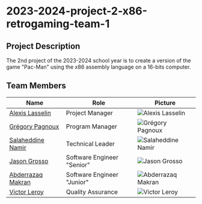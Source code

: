 # 2023-2024-project-2-x86-retrogaming-team-1

## Project Description

The 2nd project of the 2023-2024 school year is to create a version of the game "Pac-Man" using the x86 assembly language on a 16-bits computer.

## Team Members

| Name | Role | Picture |
| --- | --- | --- |
| [Alexis Lasselin](https://github.com/alexislasselin) | Project Manager | ![Alexis Lasselin](https://avatars.githubusercontent.com/u/114481578?v=4) |
| [Grégory Pagnoux](https://github.com/Gregory-Pagnoux) | Program Manager | ![Grégory Pagnoux](https://avatars.githubusercontent.com/u/114397869?v=4) |
| [Salaheddine Namir](https://github.com/T3rryc) | Technical Leader | ![Salaheddine Namir](https://avatars.githubusercontent.com/u/71770514?v=4) |
| [Jason Grosso](https://github.com/JasonGROSSO) | Software Engineer "Senior" | ![Jason Grosso](https://ca.slack-edge.com/T065235SLD6-U06523H78EL-gd1a42f2c990-512) |
| [Abderrazaq Makran]() | Software Engineer "Junior" | ![Abderrazaq Makran](https://ca.slack-edge.com/T065235SLD6-U06523HAB16-gfef8c5bc507-512) |
| [Victor Leroy](https://github.com/Victor-Leroy) | Quality Assurance | ![Victor Leroy](https://avatars.githubusercontent.com/u/97166029?v=4) |